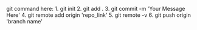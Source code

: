 git command here:
                  1. git init
                  2. git add .
                  3. git commit -m 'Your Message Here'
                  4. git remote add origin 'repo_link'
                  5. git remote -v
                  6. git push origin 'branch name'

